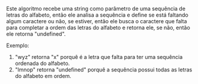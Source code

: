 Este algoritmo recebe uma string como parâmetro de uma sequência de letras do alfabeto, então ele analisa a sequência e define se está faltando algum caractere ou não, se estiver, então ele busca o caractere que falta para completar a ordem das letras do alfabeto e retorna ele, se não, então ele retorna "undefined".

Exemplo: 

1. "wyz" retorna "x" porquê é a letra que falta para ter uma sequência ordenada do alfabeto.
2. "lmnop" retorna "undefined" porquê a sequência possui todas as letras do alfabeto em ordem.